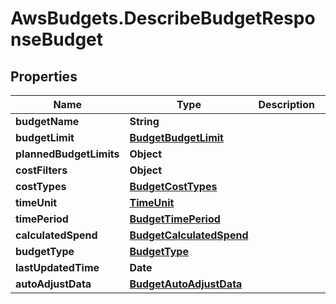 # AwsBudgets.DescribeBudgetResponseBudget

## Properties

Name | Type | Description | Notes
------------ | ------------- | ------------- | -------------
**budgetName** | **String** |  | 
**budgetLimit** | [**BudgetBudgetLimit**](BudgetBudgetLimit.md) |  | [optional] 
**plannedBudgetLimits** | **Object** |  | [optional] 
**costFilters** | **Object** |  | [optional] 
**costTypes** | [**BudgetCostTypes**](BudgetCostTypes.md) |  | [optional] 
**timeUnit** | [**TimeUnit**](TimeUnit.md) |  | 
**timePeriod** | [**BudgetTimePeriod**](BudgetTimePeriod.md) |  | [optional] 
**calculatedSpend** | [**BudgetCalculatedSpend**](BudgetCalculatedSpend.md) |  | [optional] 
**budgetType** | [**BudgetType**](BudgetType.md) |  | 
**lastUpdatedTime** | **Date** |  | [optional] 
**autoAdjustData** | [**BudgetAutoAdjustData**](BudgetAutoAdjustData.md) |  | [optional] 


